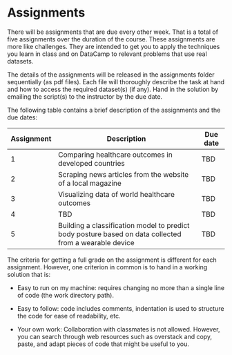 # Assignments

There will be assignments that are due every other week. That is a total of five assignments over the duration of the course. These assignments are more like challenges. They are intended to get you to apply the techniques you learn in class and on DataCamp to relevant problems that use real datasets. 

The details of the assignments will be released in the assignments folder sequentially (as pdf files). Each file will thoroughly describe the task at hand and how to access the required dataset(s) (if any). Hand in the solution by emailing the script(s) to the instructor by the due date. 

The following table contains a brief description of the assignments and the due dates:

  Assignment | Description | Due date
--------------|-------------|---------
1 | Comparing healthcare outcomes in developed countries | TBD
2 | Scraping news articles from the website of a local magazine | TBD
3 | Visualizing data of world healthcare outcomes | TBD
4 | TBD | TBD
5 | Building a classification model to predict body posture based on data collected from a wearable device | TBD

The criteria for getting a full grade on the assignment is different for each assignment. However, one criterion in common is to hand in a working solution that is:

- Easy to run on my machine: requires changing no more than a single line of code (the work directory path).

- Easy to follow: code includes comments, indentation is used to structure the code for ease of readability, etc.

- Your own work: Collaboration with classmates is not allowed. However, you can search through web resources such as overstack and copy, paste, and adapt pieces of code that might be useful to you.
